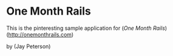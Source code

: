 # One Month Rails

This is the pinteresting sample application for
(*One Month Rails*) (http://onemonthrails.com)

by (Jay Peterson)